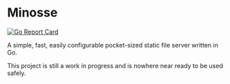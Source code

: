 # Minosse

[![Go Report Card](https://goreportcard.com/badge/github.com/mattiaforc/minosse)](https://goreportcard.com/report/github.com/mattiaforc/minosse)

A simple, fast, easily configurable pocket-sized static file server written in Go.

This project is still a work in progress and is nowhere near ready to be used safely.

